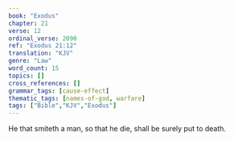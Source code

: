 ```yaml
---
book: "Exodus"
chapter: 21
verse: 12
ordinal_verse: 2090
ref: "Exodus 21:12"
translation: "KJV"
genre: "Law"
word_count: 15
topics: []
cross_references: []
grammar_tags: [cause-effect]
thematic_tags: [names-of-god, warfare]
tags: ["Bible","KJV","Exodus"]
---
```

He that smiteth a man, so that he die, shall be surely put to death.
